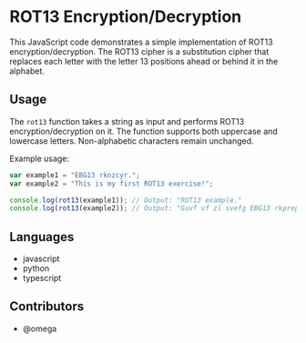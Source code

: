 # ROT13 Encryption/Decryption

This JavaScript code demonstrates a simple implementation of ROT13 encryption/decryption. The ROT13 cipher is a substitution cipher that replaces each letter with the letter 13 positions ahead or behind it in the alphabet.

## Usage

The `rot13` function takes a string as input and performs ROT13 encryption/decryption on it. The function supports both uppercase and lowercase letters. Non-alphabetic characters remain unchanged.

Example usage:

```javascript
var example1 = "EBG13 rknzcyr.";
var example2 = "This is my first ROT13 exercise!";

console.log(rot13(example1)); // Output: "ROT13 example."
console.log(rot13(example2)); // Output: "Guvf vf zl svefg EBG13 rkprepvfr!"
```

## Languages

- javascript
- python
- typescript

## Contributors

- @omega
